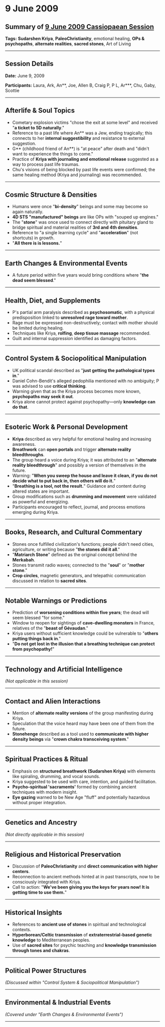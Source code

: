 # 9 June 2009

## Summary of [9 June 2009 Cassiopaean Session](https://cassiopaea.org/forum/threads/session-09-june-2009.12634/)

**Tags:** **Sudarshen Kriya**, **PaleoChristianity**, emotional healing, **OPs & psychopaths**, **alternate realities**, **sacred stones**, Art of Living

---

## Session Details

**Date:** June 9, 2009

**Participants:** Laura, Ark, An**, Joe, Allen B, Craig P, P L, Ar***, Chu, Gaby, Scottie

---

## Afterlife & Soul Topics

- Cometary explosion victims "chose the exit at some level" and received "**a ticket to 5D naturally**."
- Reference to a past life where An** was a Jew, ending tragically; this connects to her **internal suggestibility** and resistance to external suggestion.
- G** (childhood friend of An**) is "at peace" after death and "didn't want to experience the things to come."
- Practice of **Kriya with journaling and emotional release** suggested as a way to process past life traumas.
- Chu's visions of being blocked by past life events were confirmed; the same healing method (Kriya and journaling) was recommended.

---

## Cosmic Structure & Densities

- Humans were once "**bi-density**" beings and some may become so again naturally.
- **4D STS "manufactured" beings** are like OPs with "souped up engines."
- The "**stone**" was once used to connect directly with pituitary gland to bridge spiritual and material realities of **3rd and 4th densities**.
- Reference to "a single learning cycle" and "**acceleration**" (not shortcuts) in growth.
- "**All there is is lessons.**"

---

## Earth Changes & Environmental Events

- A future period within five years would bring conditions where "**the dead seem blessed**."

---

## Health, Diet, and Supplements

- P's partial arm paralysis described as **psychosomatic**, with a physical predisposition linked to **unresolved rage toward mother**.
- Rage must be expressed non-destructively; contact with mother should be limited during healing.
- Techniques like Kriya, **rolfing**, **deep tissue massage** recommended.
- Guilt and internal suppression identified as damaging factors.

---

## Control System & Sociopolitical Manipulation

- UK political scandal described as "**just getting the pathological types in**."
- Daniel Cohn-Bendit's alleged pedophilia mentioned with no ambiguity; P was advised to use **critical thinking**.
- Warning given that as the Kriya process becomes more known, **psychopaths may seek it out**.
- Kriya alone cannot protect against psychopathy—only **knowledge can do that**.

---

## Esoteric Work & Personal Development

- **Kriya** described as very helpful for emotional healing and increasing awareness.
- **Breathwork** can **open portals** and trigger **alternate reality bleedthroughs**.
- The group heard a voice during Kriya; it was attributed to an "**alternate reality bleedthrough**" and possibly a version of themselves in the future.
- Warning: "**When you sweep the house and leave it clean, if you do not decide what to put back in, then others will do it.**"
- "**Breathing is a tool, not the result.**" Guidance and content during altered states are important.
- Group modifications such as **drumming and movement** were validated as powerful and energizing.
- Participants encouraged to reflect, journal, and process emotions emerging during Kriya.

---

## Books, Research, and Cultural Commentary

- Stones once fulfilled civilization's functions; people didn't need cities, agriculture, or writing because "**the stones did it all**."
- "**Matriarch Stone**" defined as the original concept behind the **Merkabah**.
- Stones transmit radio waves; connected to the "**soul**" or "**mother stone**."
- **Crop circles**, magnetic generators, and telepathic communication discussed in relation to **sacred sites**.

---

## Notable Warnings or Predictions

- Prediction of **worsening conditions within five years**; the dead will seem blessed "for some."
- Window to reopen for sightings of **cave-dwelling monsters** in France, relatives of the "**beast of Gévaudan**."
- Kriya users without sufficient knowledge could be vulnerable to "**others putting things back in**."
- "**Do not get lost in the illusion that a breathing technique can protect from psychopathy!**"

---

## Technology and Artificial Intelligence

*(Not applicable in this session)*

---

## Contact and Alien Interactions

- Mention of **alternate reality versions** of the group manifesting during Kriya.
- Speculation that the voice heard may have been one of them from the future.
- **Stonehenge** described as a tool used to **communicate with higher density beings** via "**crown chakra transceiving system**."

---

## Spiritual Practices & Ritual

- Emphasis on **structured breathwork (Sudarshen Kriya)** with elements like spiraling, drumming, and vocal sounds.
- Kriya suggested to be used with care, intention, and guided facilitation.
- **Psycho-spiritual 'sacraments'** formed by combining ancient techniques with modern insight.
- **Eye gazing** warned to be New Age "fluff" and potentially hazardous without proper integration.

---

## Genetics and Ancestry

*(Not directly applicable in this session)*

---

## Religious and Historical Preservation

- Discussion of **PaleoChristianity** and **direct communication with higher centers**.
- Reconnection to ancient methods hinted at in past transcripts, now to be consciously integrated with Kriya.
- Call to action: "**We've been giving you the keys for years now! It is getting time to use them.**"

---

## Historical Insights

- References to **ancient use of stones** in spiritual and technological contexts.
- **Hyperborean/Celtic transmission** of **extraterrestrial-based genetic knowledge** to Mediterranean peoples.
- Use of **sacred sites** for psychic teaching and **knowledge transmission through tones and chakras**.

---

## Political Power Structures

*(Discussed within "Control System & Sociopolitical Manipulation")*

---

## Environmental & Industrial Events

*(Covered under "Earth Changes & Environmental Events")*

---

